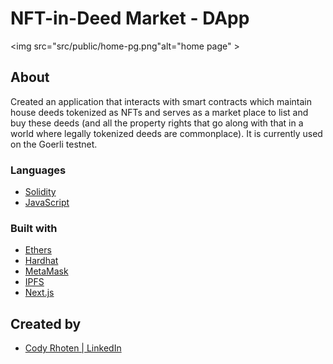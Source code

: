 # NFT-in-Deed Market - DApp

<img src="src/public/home-pg.png"alt="home page" >

## About

Created an application that interacts with smart contracts which maintain house deeds tokenized as NFTs and serves as a market place to list and buy these deeds (and all the property rights that go along with that in a world where legally tokenized deeds are commonplace). It is currently used on the Goerli testnet.

### Languages

- [Solidity](https://docs.soliditylang.org/en/v0.8.9/)
- [JavaScript](https://www.javascript.com/)

### Built with

- [Ethers](https://docs.ethers.io/v5/)
- [Hardhat](https://hardhat.org/)
- [MetaMask](https://metamask.io/)
- [IPFS](https://ipfs.io/)
- [Next.js](https://nextjs.org/)

## Created by 

- [Cody Rhoten | LinkedIn](https://www.linkedin.com/in/codyrhoten/)